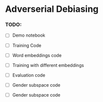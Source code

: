 # Adverserial Debiasing


### TODO:

- [ ] Demo notebook
- [ ] Training Code
- [ ] Word embeddings code
- [ ] Training with different embeddings
- [ ] Evaluation code
- [ ] Gender subspace code
- [ ] Gender subspace code

